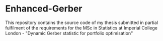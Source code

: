 # Enhanced-Gerber
This repository contains the source code of my thesis submitted in partial fulfilment of the requirements for the MSc in
Statistics at Imperial College London - "Dynamic Gerber statistic for portfolio optimisation"
